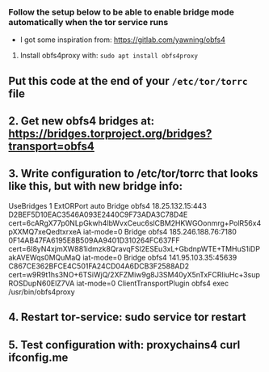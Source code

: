 ### Follow the setup below to be able to enable bridge mode automatically when the tor service runs

- I got some inspiration from: https://gitlab.com/yawning/obfs4

1. Install obfs4proxy with:    `sudo apt install obfs4proxy`

## Put this code at the end of your `/etc/tor/torrc` file

## 2. Get new obfs4 bridges at:   https://bridges.torproject.org/bridges?transport=obfs4
## 3. Write configuration to /etc/tor/torrc that looks like this, but with new bridge info:

UseBridges 1 
ExtORPort auto
Bridge obfs4 18.25.132.15:443 D2BEF5D10EAC3546A093E2440C9F73ADA3C78D4E cert=6cARgX77p0NLpGkwh4lbWvxCeuc6slCBM2HKWGOonmrg+PolR56x4pXXMQ7xeQedtxrxeA iat-mode=0
Bridge obfs4 185.246.188.76:7180 0F14AB47FA6195E8B509AA9401D310264FC637FF cert=6I8yN4xjmXW881idmzk8QravqFSl2ESEu3xL+GbdnpWTE+TMHuS1iDPakAVEWqs0MQuMaQ iat-mode=0
Bridge obfs4 141.95.103.35:45639 C867CE362BFCE4C501FA24CD04A6DCB3F2588AD2 cert=w9R9t1hs3NO+6TSiWjQ/2XFZMiw9g8J3SM40yX5nTxFCRIiuHc+3supROSDupN60ElZ7VA iat-mode=0
ClientTransportPlugin obfs4 exec /usr/bin/obfs4proxy

## 4. Restart tor-service:       sudo service tor restart
## 5. Test configuration with:   proxychains4 curl ifconfig.me
